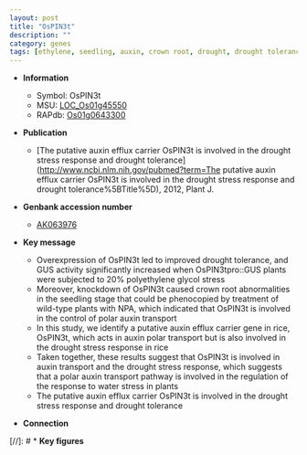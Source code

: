 ```yaml
---
layout: post
title: "OsPIN3t"
description: ""
category: genes
tags: [ethylene, seedling, auxin, crown root, drought, drought tolerance, root, crown]
---
```


* **Information**  
    + Symbol: OsPIN3t  
    + MSU: [LOC_Os01g45550](http://rice.uga.edu/cgi-bin/ORF_infopage.cgi?orf=LOC_Os01g45550)  
    + RAPdb: [Os01g0643300](http://rapdb.dna.affrc.go.jp/viewer/gbrowse_details/irgsp1?name=Os01g0643300)  

* **Publication**  
    + [The putative auxin efflux carrier OsPIN3t is involved in the drought stress response and drought tolerance](http://www.ncbi.nlm.nih.gov/pubmed?term=The putative auxin efflux carrier OsPIN3t is involved in the drought stress response and drought tolerance%5BTitle%5D), 2012, Plant J.

* **Genbank accession number**  
    + [AK063976](http://www.ncbi.nlm.nih.gov/nuccore/AK063976)

* **Key message**  
    + Overexpression of OsPIN3t led to improved drought tolerance, and GUS activity significantly increased when OsPIN3tpro::GUS plants were subjected to 20% polyethylene glycol stress
    + Moreover, knockdown of OsPIN3t caused crown root abnormalities in the seedling stage that could be phenocopied by treatment of wild-type plants with NPA, which indicated that OsPIN3t is involved in the control of polar auxin transport
    + In this study, we identify a putative auxin efflux carrier gene in rice, OsPIN3t, which acts in auxin polar transport but is also involved in the drought stress response in rice
    + Taken together, these results suggest that OsPIN3t is involved in auxin transport and the drought stress response, which suggests that a polar auxin transport pathway is involved in the regulation of the response to water stress in plants
    + The putative auxin efflux carrier OsPIN3t is involved in the drought stress response and drought tolerance

* **Connection**  

[//]: # * **Key figures**  


